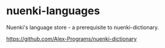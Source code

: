 # nuenki-languages
Nuenki's language store - a prerequisite to nuenki-dictionary.

https://github.com/Alex-Programs/nuenki-dictionary
